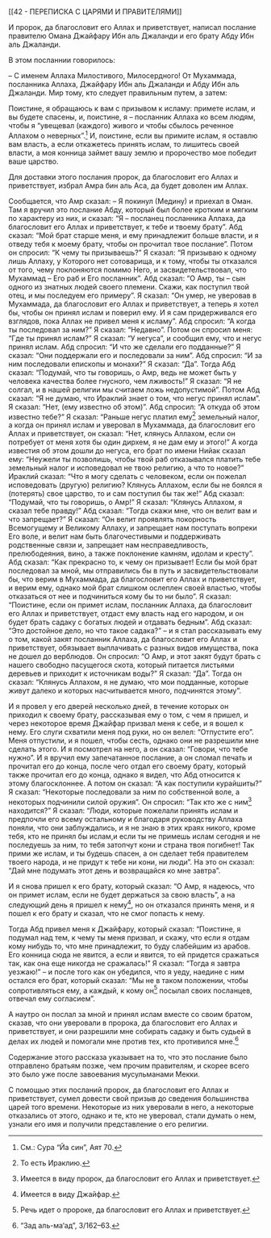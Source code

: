 [[42 - ПЕРЕПИСКА С ЦАРЯМИ И ПРАВИТЕЛЯМИ]]

И пророк, да благословит его Аллах и приветствует, написал послание правителю Омана Джайфару Ибн аль Джаланди и его брату Абду Ибн аль Джаланди.

В этом посланнии говорилось:

– С именем Аллаха Милостивого, Милосердного! От Мухаммада, посланника Аллаха, Джайфару Ибн аль Джаланди и Абду Ибн аль Джаланди. Мир тому, кто следует правильным путем, а затем:

Поистине, я обращаюсь к вам с призывом к исламу: примете ислам, и вы будете спасены, и, поистине, я – посланник Аллаха ко всем людям, чтобы я “увещевал (каждого) живого и чтобы сбылось реченное Аллахом о неверных”.[^1] И, поистине, если вы примите ислам, я оставлю вам власть, а если откажетесь принять ислам, то лишитесь своей власти, а моя конница займет вашу землю и пророчество мое победит ваше царство.

Для доставки этого послания пророк, да благословит его Аллах и приветствует, избрал Амра бин аль Аса, да будет доволен им Аллах.

Сообщается, что Амр сказал: – Я покинул (Медину) и приехал в Оман. Там я вручил это послание Абду, который был более кротким и мягким по характеру из них, и сказал: “Я – посланец посланника Аллаха, да благословит его Аллах и приветствует, к тебе и твоему брату”. Абд сказал: “Мой брат старше меня, и ему принадлежит больше власти, и я отведу тебя к моему брату, чтобы он прочитал твое послание”. Потом он спросил: “К чему ты призываешь?” Я сказал: “Я призываю к одному лишь Аллаху, у Которого нет сотоварища, и к тому, чтобы ты отказался от того, чему поклоняются помимо Него, и засвидетельствовал, что Мухаммад – Его раб и Его посланник”. Абд сказал: “О Амр, ты – сын одного из знатных людей своего племени. Скажи, как поступил твой отец, и мы последуем его примеру”. Я сказал: “Он умер, не уверовав в Мухаммада, да благословит его Аллах и приветствует, а теперь я хотел бы, чтобы он принял ислам и поверил ему. И я сам придерживался его взглядов, пока Аллах не привел меня к исламу”. Абд спросил: “А когда ты последовал за ним?” Я сказал: “Недавно”. Потом он спросил меня: “Где ты принял ислам?” Я сказал: “У негуса”, и сообщил ему, что и негус принял ислам. Абд спросил: “И что же сделали его подданные?” Я сказал: “Они поддержали его и последовали за ним”. Абд спросил: “И за ним последовали епископы и монахи?” Я сказал: “Да”. Тогда Абд сказал: “Подумай, что ты говоришь, о Амр, ведь не может быть у человека качества более гнусного, чем лживость!” Я сказал: “Я не солгал, и в нашей религии мы считаем ложь недопустимой”. Потом Абд сказал: “Я не думаю, что Ираклий знает о том, что негус принял ислам”. Я сказал: “Нет, (ему известно об этом)”. Абд спросил: “А откуда об этом известно тебе?” Я сказал: “Раньше негус платил ему[^2] земельный налог, а когда он принял ислам и уверовал в Мухаммада, да благословит его Аллах и приветствует, он сказал: “Нет, клянусь Аллахом, если он потребует от меня хотя бы один дирхем, я не дам ему и этого!” А когда известия об этом дошли до негуса, его брат по имени Нийак сказал ему: “Неужели ты позволишь, чтобы твой раб отказывался платить тебе земельный налог и исповедовал не твою религию, а что то новое?” Ираклий сказал: “Что я могу сделать с человеком, если он пожелал исповедовать (другую) религию? Клянусь Аллахом, если бы не боялся я (потерять) свое царство, то и сам поступил бы так же!” Абд сказал: “Подумай, что ты говоришь, о Амр!” Я сказал: “Клянусь Аллахом, я сказал тебе правду!” Абд сказал: “Тогда скажи мне, что он велит вам и что запрещает?” Я сказал: “Он велит проявлять покорность Всемогущему и Великому Аллаху, и запрещает нам поступать вопреки Его воле, и велит нам быть благочестивыми и поддерживать родственные связи и, запрещает нам несправедливость, прелюбодеяния, вино, а также поклонение камням, идолам и кресту”. Абд сказал: “Как прекрасно то, к чему он призывает! Если бы мой брат последовал за мной, мы отправились бы в путь и засвидетельствовали бы, что верим в Мухаммада, да благословит его Аллах и приветствует, и верим ему, однако мой брат слишком ослеплен своей властью, чтобы отказаться от нее и подчиниться кому бы то ни было”. Я сказал: “Поистине, если он примет ислам, посланник Аллаха, да благословит его Аллах и приветствует, отдаст ему власть над его народом, и он будет брать садаку с богатых людей и отдавать бедным”. Абд сказал: “Это достойное дело, но что такое садака?” – и я стал рассказывать ему о том, какой закят посланник Аллаха, да благословит его Аллах и приветствует, обязывает выплачивать с разных видов имущества, пока не дошел до верблюдов. Он спросил: “О Амр, и этот закят будут брать с нашего свободно пасущегося скота, который питается листьями деревьев и приходит к источникам воды?” Я сказал: “Да”. Тогда он сказал: “Клянусь Аллахом, я не думаю, что мои подданные, которые живут далеко и которых насчитывается много, подчинятся этому”.

И я провел у его дверей несколько дней, в течение которых он приходил к своему брату, рассказывая ему о том, с чем я пришел, и через некоторое время Джайфар призвал меня к себе, и я вошел к нему. Его слуги схватили меня под руки, но он велел: “Отпустите его”. Меня отпустили, и я пошел, чтобы сесть, однако они не разрешили мне сделать этого. И я посмотрел на него, а он сказал: “Говори, что тебе нужно”. И я вручил ему запечатанное послание, а он сломал печать и прочитал его до конца, после чего отдал его своему брату, который также прочитал его до конца, однако я видел, что Абд относится к этому благосклоннее. А потом он сказал: “А как поступили курайшиты?” Я сказал: “Некоторые последовали за ним по собственной воле, а некоторых подчинили силой оружия”. Он спросил: “Так кто же с ним[^3] находится?” Я сказал: “Люди, которые пожелали принять ислам и предпочли его всему остальному и благодаря руководству Аллаха поняли, что они заблуждались, и я не знаю в этих краях никого, кроме тебя, кто не принял бы ислам,и если ты не примешь ислам сегодня и не последуешь за ним, то тебя затопчут кони и страна твоя погибнет! Так прими же ислам, и ты будешь спасен, а он сделает тебя правителем твоего народа, и не придут к тебе ни кони, ни люди”. На это он сказал: “Дай мне подумать этот день и возвращайся ко мне завтра”.

И я снова пришел к его брату, который сказал: “О Амр, я надеюсь, что он примет ислам, если не будет держаться за свою власть”, а на следующий день я пришел к нему[^4], но он отказался принять меня, и я пошел к его брату и сказал, что не смог попасть к нему.

Тогда Абд привел меня к Джайфару, который сказал: “Поистине, я подумал над тем, к чему ты меня призвал, и скажу, что если я отдам кому нибудь то, что мне принадлежит, то буду слабейшим из арабов. Его конница сюда не явится, а если и явится, то ей придется сражаться так, как она еще никогда не сражалась!” Я сказал: “Тогда я завтра уезжаю!” – и после того как он убедился, что я уеду, наедине с ним остался его брат, который сказал: “Мы не в таком положении, чтобы сопротивляться ему, а каждый, к кому он[^5] посылал своих посланцев, отвечал ему согласием”.

А наутро он послал за мной и принял ислам вместе со своим братом, сказав, что они уверовали в пророка, да благословит его Аллах и приветствует, и они разрешили мне собирать садаку и быть судьей в делах их людей и помогали мне против тех, кто противился мне.[^6]

Содержание этого рассказа указывает на то, что это послание было отправлено братьям позже, чем прочим правителям, и скорее всего это было уже после завоевания мусульманами Мекки.

С помощью этих посланий пророк, да благословит его Аллах и приветствует, сумел довести свой призыв до сведения большинства царей того времени. Некоторые из них уверовали в него, а некоторые отказались от этого, однако и те, кто не уверовал, стали думать о нем, узнали его имя и получили представление о его религии.

[^1]: См.: Сура “Йа син”, Аят 70.

[^2]: То есть Ираклию.

[^3]: Имеется в виду пророк, да благословит его Аллах и приветствует.

[^4]: Имеется в виду Джайфар.

[^5]: Речь идет о пророке, да благословит его Аллах и приветствует.

[^6]: “Зад аль-ма‘ад”, 3/162–63.


